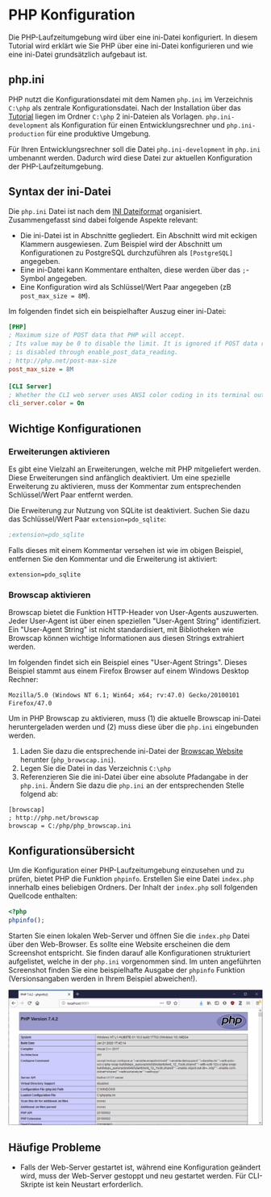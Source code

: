 # PHP Konfiguration

Die PHP-Laufzeitumgebung wird über eine ini-Datei konfiguriert. In diesem Tutorial wird erklärt wie Sie PHP über eine ini-Datei konfigurieren und wie eine ini-Datei grundsätzlich aufgebaut ist.

## php.ini

PHP nutzt die Konfigurationsdatei mit dem Namen `php.ini` im Verzeichnis `C:\php` als zentrale Konfigurationsdatei. Nach der Installation über das [Tutorial](../01) liegen im Ordner `C:\php` 2 ini-Dateien als Vorlagen. `php.ini-development` als Konfiguration für einen Entwicklungsrechner und `php.ini-production` für eine produktive Umgebung.

Für Ihren Entwicklungsrechner soll die Datei `php.ini-development` in `php.ini` umbenannt werden. Dadurch wird diese Datei zur aktuellen Konfiguration der PHP-Laufzeitumgebung.

## Syntax der ini-Datei

Die `php.ini` Datei ist nach dem [INI Dateiformat](https://en.wikipedia.org/wiki/INI_file) organisiert. Zusammengefasst sind dabei folgende Aspekte relevant:

 - Die ini-Datei ist in Abschnitte gegliedert. Ein Abschnitt wird mit eckigen Klammern ausgewiesen. Zum Beispiel wird der Abschnitt um Konfigurationen zu PostgreSQL durchzuführen als `[PostgreSQL]` angegeben.
 - Eine ini-Datei kann Kommentare enthalten, diese werden über das `;`-Symbol angegeben.
 - Eine Konfiguration wird als Schlüssel/Wert Paar angegeben (zB `post_max_size = 8M`).

Im folgenden findet sich ein beispielhafter Auszug einer ini-Datei:

```ini
[PHP]
; Maximum size of POST data that PHP will accept.
; Its value may be 0 to disable the limit. It is ignored if POST data reading
; is disabled through enable_post_data_reading.
; http://php.net/post-max-size
post_max_size = 8M

[CLI Server]
; Whether the CLI web server uses ANSI color coding in its terminal output.
cli_server.color = On
```

## Wichtige Konfigurationen

### Erweiterungen aktivieren

Es gibt eine Vielzahl an Erweiterungen, welche mit PHP mitgeliefert werden. Diese Erweiterungen sind anfänglich deaktiviert. Um eine spezielle Erweiterung zu aktivieren, muss der Kommentar zum entsprechenden Schlüssel/Wert Paar entfernt werden.

Die Erweiterung zur Nutzung von SQLite ist deaktiviert. Suchen Sie dazu das Schlüssel/Wert Paar `extension=pdo_sqlite`:

```ini
;extension=pdo_sqlite
```

Falls dieses mit einem Kommentar versehen ist wie im obigen Beispiel, entfernen Sie den Kommentar und die Erweiterung ist aktiviert:

```init
extension=pdo_sqlite
```

### Browscap aktivieren

Browscap bietet die Funktion HTTP-Header von User-Agents auszuwerten. Jeder User-Agent ist über einen speziellen "User-Agent String" identifiziert. Ein "User-Agent String" ist nicht standardisiert, mit Bibliotheken wie Browscap können wichtige Informationen aus diesen Strings extrahiert werden.

Im folgenden findet sich ein Beispiel eines "User-Agent Strings". Dieses Beispiel stammt aus einem Firefox Browser auf einem Windows Desktop Rechner:

```
Mozilla/5.0 (Windows NT 6.1; Win64; x64; rv:47.0) Gecko/20100101 Firefox/47.0
```
Um in PHP Browscap zu aktivieren, muss (1) die aktuelle Browscap ini-Datei heruntergeladen werden und (2) muss diese über die `php.ini` eingebunden werden.

1. Laden Sie dazu die entsprechende ini-Datei der [Browscap Website](http://browscap.org/) herunter (`php_browscap.ini`).
2. Legen Sie die Datei in das Verzeichnis `C:\php`
3. Referenzieren Sie die ini-Datei über eine absolute Pfadangabe in der `php.ini`. Ändern Sie dazu die `php.ini` an der entsprechenden Stelle folgend ab:

```
[browscap]
; http://php.net/browscap
browscap = C:/php/php_browscap.ini
```

## Konfigurationsübersicht

Um die Konfiguration einer PHP-Laufzeitumgebung einzusehen und zu prüfen, bietet PHP die Funktion `phpinfo`. Erstellen Sie eine Datei `index.php` innerhalb eines beliebigen Ordners. Der Inhalt der `index.php` soll folgenden Quellcode enthalten:

```php
<?php
phpinfo();
```

Starten Sie einen lokalen Web-Server und öffnen Sie die `index.php` Datei über den Web-Browser. Es sollte eine Website erscheinen die dem Screenshot entspricht. Sie finden darauf alle Konfigurationen strukturiert aufgelistet, welche in der `php.ini` vorgenommen sind. Im unten angeführten Screenshot finden Sie eine beispielhafte Ausgabe der `phpinfo` Funktion (Versionsangaben werden in Ihrem Beispiel abweichen!).

![PHP Info](images/03_1.png "PHP Info")

## Häufige Probleme

- Falls der Web-Server gestartet ist, während eine Konfiguration geändert wird, muss der Web-Server gestoppt und neu gestartet werden. Für CLI-Skripte ist kein Neustart erforderlich.
